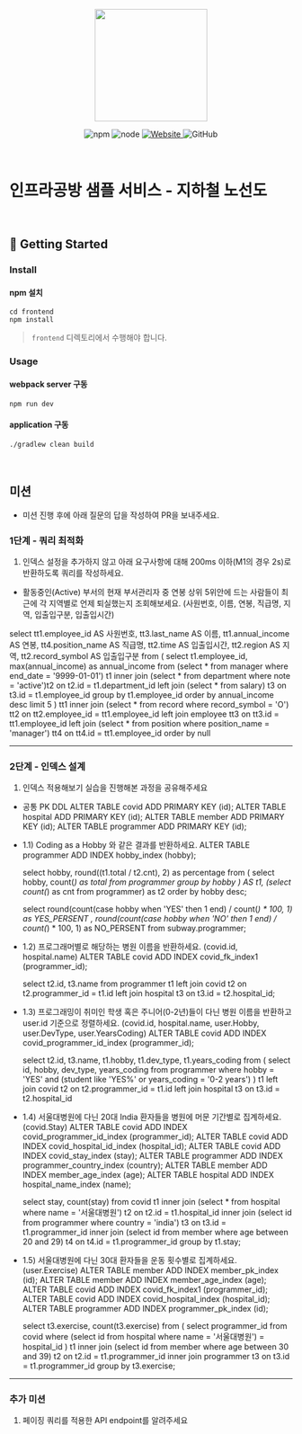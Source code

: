 <p align="center">
    <img width="200px;" src="https://raw.githubusercontent.com/woowacourse/atdd-subway-admin-frontend/master/images/main_logo.png"/>
</p>
<p align="center">
  <img alt="npm" src="https://img.shields.io/badge/npm-%3E%3D%205.5.0-blue">
  <img alt="node" src="https://img.shields.io/badge/node-%3E%3D%209.3.0-blue">
  <a href="https://edu.nextstep.camp/c/R89PYi5H" alt="nextstep atdd">
    <img alt="Website" src="https://img.shields.io/website?url=https%3A%2F%2Fedu.nextstep.camp%2Fc%2FR89PYi5H">
  </a>
  <img alt="GitHub" src="https://img.shields.io/github/license/next-step/atdd-subway-service">
</p>

<br>

# 인프라공방 샘플 서비스 - 지하철 노선도

<br>

## 🚀 Getting Started

### Install
#### npm 설치
```
cd frontend
npm install
```
> `frontend` 디렉토리에서 수행해야 합니다.

### Usage
#### webpack server 구동
```
npm run dev
```
#### application 구동
```
./gradlew clean build
```
<br>

## 미션

* 미션 진행 후에 아래 질문의 답을 작성하여 PR을 보내주세요.


### 1단계 - 쿼리 최적화

1. 인덱스 설정을 추가하지 않고 아래 요구사항에 대해 200ms 이하(M1의 경우 2s)로 반환하도록 쿼리를 작성하세요.

- 활동중인(Active) 부서의 현재 부서관리자 중 연봉 상위 5위안에 드는 사람들이 최근에 각 지역별로 언제 퇴실했는지 조회해보세요. (사원번호, 이름, 연봉, 직급명, 지역, 입출입구분, 입출입시간)

select
    tt1.employee_id AS 사원번호,
    tt3.last_name AS 이름,
    tt1.annual_income AS 연봉,
    tt4.position_name AS 직급명,
    tt2.time AS 입출입시간,
    tt2.region AS 지역,
    tt2.record_symbol AS 입출입구분
from (
    select
        t1.employee_id,
        max(annual_income) as annual_income
    from (select * from manager where end_date = '9999-01-01') t1
    inner join (select * from department where note = 'active')t2
    on t2.id = t1.department_id
    left join (select * from salary) t3
    on t3.id = t1.employee_id
    group by t1.employee_id
    order by annual_income desc
    limit 5
) tt1
inner join (select * from record where record_symbol = 'O') tt2
on tt2.employee_id = tt1.employee_id
left join employee tt3
on tt3.id = tt1.employee_id
left join (select * from position where position_name = 'manager') tt4
on tt4.id = tt1.employee_id
order by null



---

### 2단계 - 인덱스 설계

1. 인덱스 적용해보기 실습을 진행해본 과정을 공유해주세요

- 공통 PK DDL
ALTER TABLE covid ADD PRIMARY KEY (id);
ALTER TABLE hospital ADD PRIMARY KEY (id);
ALTER TABLE member ADD PRIMARY KEY (id);
ALTER TABLE programmer ADD PRIMARY KEY (id);

- 1.1) Coding as a Hobby 와 같은 결과를 반환하세요.
  ALTER TABLE programmer ADD INDEX hobby_index (hobby);

    select hobby, round((t1.total / t2.cnt), 2) as percentage
    from (
        select hobby, count(*) as total
        from programmer
        group by hobby
    ) AS t1, (select count(*) as cnt from programmer) as t2
    order by hobby desc;

    select
        round(count(case hobby when 'YES' then 1 end) / count(*) * 100, 1) as YES_PERSENT
        , round(count(case hobby when 'NO' then 1 end) / count(*) * 100, 1) as NO_PERSENT
    from subway.programmer;

- 1.2) 프로그래머별로 해당하는 병원 이름을 반환하세요. (covid.id, hospital.name)
  ALTER TABLE covid ADD INDEX covid_fk_index1 (programmer_id);

  select t2.id, t3.name
  from programmer t1
  left join covid t2
  on t2.programmer_id = t1.id
  left join hospital t3
  on t3.id = t2.hospital_id;

- 1.3) 프로그래밍이 취미인 학생 혹은 주니어(0-2년)들이 다닌 병원 이름을 반환하고 user.id 기준으로 정렬하세요. (covid.id, hospital.name, user.Hobby, user.DevType, user.YearsCoding)
    ALTER TABLE covid ADD INDEX covid_programmer_id_index (programmer_id);
    
    select t2.id, t3.name, t1.hobby, t1.dev_type, t1.years_coding
    from (
        select id, hobby, dev_type, years_coding
        from programmer
        where hobby = 'YES' and (student like 'YES%' or years_coding = '0-2 years')
    ) t1
    left join covid t2
    on t2.programmer_id = t1.id
    left join hospital t3
    on t3.id = t2.hospital_id

- 1.4) 서울대병원에 다닌 20대 India 환자들을 병원에 머문 기간별로 집계하세요. (covid.Stay)
    ALTER TABLE covid ADD INDEX covid_programmer_id_index (programmer_id);
    ALTER TABLE covid ADD INDEX covid_hospital_id_index (hospital_id);
    ALTER TABLE covid ADD INDEX covid_stay_index (stay);
    ALTER TABLE programmer ADD INDEX programmer_country_index (country);
    ALTER TABLE member ADD INDEX member_age_index (age);
    ALTER TABLE hospital ADD INDEX hospital_name_index (name);

    select 
        stay, count(stay)
    from covid t1
    inner join (select * from hospital where name = '서울대병원') t2
    on t2.id = t1.hospital_id
    inner join (select id from programmer where country = 'india') t3
    on t3.id = t1.programmer_id
    inner join (select id from member where age between 20 and 29) t4
    on t4.id = t1.programmer_id
    group by t1.stay;

- 1.5) 서울대병원에 다닌 30대 환자들을 운동 횟수별로 집계하세요. (user.Exercise)
  ALTER TABLE member ADD INDEX member_pk_index (id);
  ALTER TABLE member ADD INDEX member_age_index (age);
  ALTER TABLE covid ADD INDEX covid_fk_index1 (programmer_id);
  ALTER TABLE covid ADD INDEX covid_hospital_index (hospital_id);
  ALTER TABLE programmer ADD INDEX programmer_pk_index (id);

  select t3.exercise, count(t3.exercise)
  from (
    select programmer_id 
    from covid 
    where (select id from hospital where name = '서울대병원') = hospital_id
  ) t1
  inner join (select id from member where age between 30 and 39) t2
  on t2.id = t1.programmer_id
  inner join programmer t3
  on t3.id = t1.programmer_id
  group by t3.exercise;
---

### 추가 미션

1. 페이징 쿼리를 적용한 API endpoint를 알려주세요

